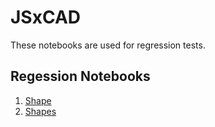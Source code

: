 
# JSxCAD

These notebooks are used for regression tests.

## Regession Notebooks

1. [Shape](../../nb/regression/shape/shape.md)
1. [Shapes](../../nb/regression/shapes/shapes.md)
